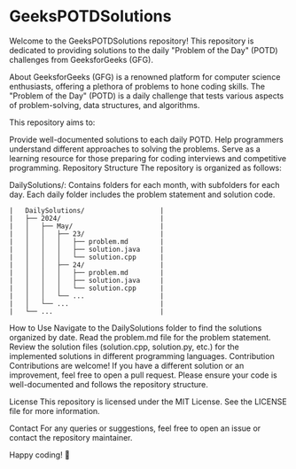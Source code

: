 # GeeksPOTDSolutions
Welcome to the GeeksPOTDSolutions repository! This repository is dedicated to providing solutions to the daily "Problem of the Day" (POTD) challenges from GeeksforGeeks (GFG).

About
GeeksforGeeks (GFG) is a renowned platform for computer science enthusiasts, offering a plethora of problems to hone coding skills. The "Problem of the Day" (POTD) is a daily challenge that tests various aspects of problem-solving, data structures, and algorithms.

This repository aims to:

Provide well-documented solutions to each daily POTD.
Help programmers understand different approaches to solving the problems.
Serve as a learning resource for those preparing for coding interviews and competitive programming.
Repository Structure
The repository is organized as follows:

DailySolutions/: Contains folders for each month, with subfolders for each day. Each daily folder includes the problem statement and solution code.

	|	DailySolutions/                   |
	|	├── 2024/                         |
	|	│   ├── May/                      |
	|	│   │   ├── 23/                   |
	|	│   │   │   ├── problem.md        |
	|	│   │   │   ├── solution.java     |
	|	│   │   │   └── solution.cpp      |
	|	│   │   ├── 24/                   |
	|	│   │   │   ├── problem.md        |
	|	│   │   │   ├── solution.java     |
	|	│   │   │   └── solution.cpp      |
	|	│   │   └── ...                   |
	|	│   └── ...                       |
	|	└── ...                           |


How to Use
Navigate to the DailySolutions folder to find the solutions organized by date.
Read the problem.md file for the problem statement.
Review the solution files (solution.cpp, solution.py, etc.) for the implemented solutions in different programming languages.
Contribution
Contributions are welcome! If you have a different solution or an improvement, feel free to open a pull request. Please ensure your code is well-documented and follows the repository structure.

License
This repository is licensed under the MIT License. See the LICENSE file for more information.

Contact
For any queries or suggestions, feel free to open an issue or contact the repository maintainer.


Happy coding! 🚀

